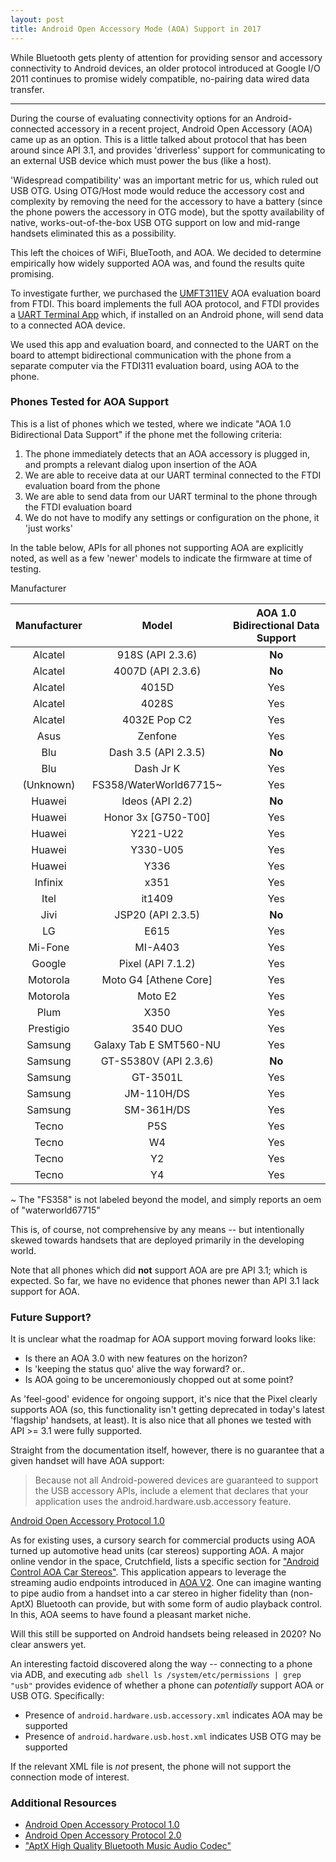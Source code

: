 ```yaml
---
layout: post
title: Android Open Accessory Mode (AOA) Support in 2017
---
```


While Bluetooth gets plenty of attention for providing sensor and accessory
connectivity to Android devices, an older protocol introduced at Google I/O
2011 continues to promise widely compatible, no-pairing data wired data
transfer.

-----

During the course of evaluating connectivity options for an Android-connected
accessory in a recent project, Android Open Accessory (AOA) came up as an
option.  This is a little talked about protocol that has been around since API
3.1, and provides 'driverless' support for communicating to an external USB
device which must power the bus (like a host).

'Widespread compatibility' was an important metric for us, which ruled out
USB OTG.  Using OTG/Host mode would reduce the accessory cost and complexity
by removing the need for the accessory to have a battery (since the phone
powers the accessory in OTG mode), but the spotty availability of native,
works-out-of-the-box USB OTG support on low and mid-range handsets eliminated
this as a possibility.

This left the choices of WiFi, BlueTooth, and AOA.  We decided to determine
empirically how widely supported AOA was, and found the results quite
promising.

To investigate further, we purchased the [UMFT311EV](http://www.ftdichip.com/Products/Modules/DevelopmentModules.htm#UMFT311EV) AOA evaluation board from FTDI. This board implements the full AOA
protocol, and FTDI provides a [UART Terminal App](https://play.google.com/store/apps/details?id=com.ftdi.j2xx.hyperterm&hl=en) which, if installed on an Android phone, will send data to a connected AOA
device.

We used this app and evaluation board, and connected to the UART on the board
to attempt bidirectional communication with the phone from a separate computer
via the FTDI311 evaluation board, using AOA to the phone.


### Phones Tested for AOA Support

This is a list of phones which we tested, where we indicate
"AOA 1.0 Bidirectional Data Support" if the phone met the following criteria:

1. The phone immediately detects that an AOA accessory is plugged in, and
prompts a relevant dialog upon insertion of the AOA
2. We are able to receive data at our UART terminal connected to the FTDI
evaluation board from the phone
3. We are able to send data from our UART terminal to the phone through the
FTDI evaluation board
4. We do not have to modify any settings or configuration on the phone, it
'just works'

In the table below, APIs for all phones not supporting AOA are explicitly noted,
as well as a few 'newer' models to indicate the firmware at time of testing.

Manufacturer

| Manufacturer  | Model                    | AOA 1.0 Bidirectional Data Support |
|:-------------:|:------------------------:|:----------------------------------:|
| Alcatel       | 918S (API 2.3.6)         | **No**                             | 
| Alcatel       | 4007D (API 2.3.6)        | **No**                             |
| Alcatel       | 4015D                    | Yes                                |
| Alcatel       | 4028S                    | Yes                                |
| Alcatel       | 4032E Pop C2             | Yes                                |
| Asus          | Zenfone                  | Yes                                |
| Blu           | Dash 3.5 (API 2.3.5)     | **No**                             |
| Blu           | Dash Jr K                | Yes                                |
| (Unknown)     | FS358/WaterWorld67715~   | Yes                                |
| Huawei        | Ideos (API 2.2)          | **No**                             |
| Huawei        | Honor 3x [G750-T00]      | Yes                                |
| Huawei        | Y221-U22                 | Yes                                |
| Huawei        | Y330-U05                 | Yes                                |
| Huawei        | Y336                     | Yes                                |
| Infinix       | x351                     | Yes                                |
| Itel          | it1409                   | Yes                                |
| Jivi          | JSP20 (API 2.3.5)        | **No**                             |
| LG            | E615                     | Yes                                |
| Mi-Fone       | MI-A403                  | Yes                                |
| Google        | Pixel (API 7.1.2)        | Yes                                |
| Motorola      | Moto G4 [Athene Core]    | Yes                                |
| Motorola      | Moto E2                  | Yes                                |
| Plum          | X350                     | Yes                                |
| Prestigio     | 3540 DUO                 | Yes                                |
| Samsung       | Galaxy Tab E SMT560-NU   | Yes                                |
| Samsung       | GT-S5380V (API 2.3.6)    | **No**                             |
| Samsung       | GT-3501L                 | Yes                                |
| Samsung       | JM-110H/DS               | Yes                                |
| Samsung       | SM-361H/DS               | Yes                                |
| Tecno         | P5S                      | Yes                                |
| Tecno         | W4                       | Yes                                |
| Tecno         | Y2                       | Yes                                |
| Tecno         | Y4                       | Yes                                |

~ The "FS358" is not labeled beyond the model, and simply reports an oem of
"waterworld67715"

This is, of course, not comprehensive by any means -- but intentionally skewed
towards handsets that are deployed primarily in the developing world.

Note that all phones which did **not** support AOA are pre API 3.1; which is
expected.  So far, we have no evidence that phones newer than API 3.1 lack
support for AOA.

### Future Support?

It is unclear what the roadmap for AOA support moving forward looks like:

* Is there an AOA 3.0 with new features on the horizon?
* Is 'keeping the status quo' alive the way forward?
or..
* Is AOA going to be unceremoniously chopped out at some point?

As 'feel-good' evidence for ongoing support, it's nice that the Pixel clearly
supports AOA (so, this functionality isn't getting deprecated in today's latest
'flagship' handsets, at least).  It is also nice that all phones we tested with
API >= 3.1 were fully supported.

Straight from the documentation itself, however, there is no guarantee
that a given handset will have AOA support:

> Because not all Android-powered devices are guaranteed to support the USB
> accessory APIs, include a <uses-feature> element that declares that your
> application uses the android.hardware.usb.accessory feature.

[Android Open Accessory Protocol 1.0](https://source.android.com/devices/accessories/aoa)

As for existing uses, a cursory search for commercial products using AOA turned
up automotive head units (car stereos) supporting AOA.  A major online vendor
in the space, Crutchfield, lists a specific section for ["Android Control AOA Car Stereos"](https://www.crutchfield.com/S-Cjr256pIBXL/fg_300_AG_Android_Control%7CFFAOA/Android-Control-AOA-Car-Stereos.html?tp=5684).  This application appears to leverage the 
streaming audio endpoints introduced in [AOA V2](https://source.android.com/devices/accessories/aoa2).
One can imagine wanting to pipe audio from a handset into a car stereo in
higher fidelity than (non-AptX) Bluetooth can provide, but with some form of
audio playback control.  In this, AOA seems to have found a pleasant market
niche.

Will this still be supported on Android handsets being released in 2020?  No
clear answers yet.

An interesting factoid discovered along the way -- connecting to a phone via ADB,
and executing `adb shell ls /system/etc/permissions | grep "usb"` provides
evidence of whether a phone can *potentially* support AOA or USB OTG.  Specifically:

* Presence of `android.hardware.usb.accessory.xml` indicates AOA may be supported
* Presence of `android.hardware.usb.host.xml` indicates USB OTG may be supported

If the relevant XML file is *not* present, the phone will not support the
connection mode of interest.

### Additional Resources

* [Android Open Accessory Protocol 1.0](https://source.android.com/devices/accessories/aoa)
* [Android Open Accessory Protocol 2.0](https://source.android.com/devices/accessories/aoa2)
* ["AptX High Quality Bluetooth Music Audio Codec"](http://www.csr.com/products/aptx)
